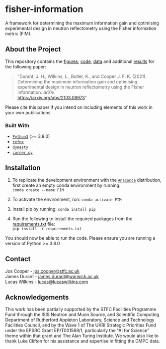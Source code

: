 # fisher-information
A framework for determining the maximum information gain and optimising experimental design in neutron reflectometry using the Fisher information metric (FIM).

## About the Project
This repository contains the [figures](/figures), [code](/fisher-information), [data](/fisher-information/data) and additional [results](/fisher-information/results) for the following paper:
> "Durant, J. H., Wilkins, L., Butler, K., and Cooper J. F. K. (2021). Determining the maximum information gain and optimising experimental design in neutron reflectometry using the Fisher information. *arXiv*. <br /> https://arxiv.org/abs/2103.08973"

Please cite this paper if you intend on including elements of this work in your own publications.

### Built With
* [`Python3`](https://www.python.org/) (>= 3.8.0)
* [`refnx`](https://refnx.readthedocs.io/en/latest/)
* [`dynesty`](https://dynesty.readthedocs.io/en/latest/)
* [`corner.py`](https://corner.readthedocs.io/en/latest/)

## Installation
1. To replicate the development environment with the [`Anaconda`](https://www.anaconda.com/products/individual) distribution, first create an empty conda environment by running: <br /> ```conda create --name FIM```

2. To activate the environment, run: ```conda activate FIM```

3. Install pip by running: ```conda install pip```

4. Run the following to install the required packages from the [requirements.txt](/requirements.txt) file: <br />
   ```pip install -r requirements.txt```

You should now be able to run the code. Please ensure you are running a version of Python >= 3.8.0

## Contact
Jos Cooper - jos.cooper@stfc.ac.uk\
James Durant - james.durant@warwick.ac.uk\
Lucas Wilkins - lucas@lucaswilkins.com

## Acknowledgements
This work has been partially supported by the STFC Facilities Programme Fund through the ISIS Neutron and Muon Source, and Scientific Computing Department of Rutherford Appleton Laboratory, Science and Technology Facilities Council, and by the Wave 1 of The UKRI Strategic Priorities Fund under the EPSRC Grant EP/T001569/1, particularly the "AI for Science" theme within that grant and The Alan Turing Institute. We would also like to thank Luke Clifton for his assistance and expertise in fitting the DMPC data.
